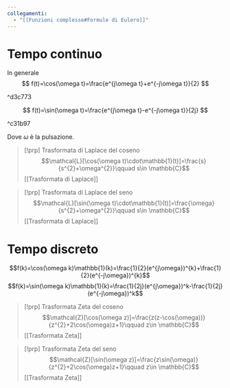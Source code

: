```yaml
---
collegamenti:
  - "[[Funzioni complesse#Formule di Eulero]]"
---
```

# Tempo continuo
In generale
$$
f(t)=\cos(\omega t)=\frac{e^{j\omega t}+e^{-j\omega t}}{2}
$$

^d3c773

$$
f(t)=\sin(\omega t)=\frac{e^{j\omega t}-e^{-j\omega t}}{2j}
$$

^c31b97

Dove $\omega$ è la pulsazione.

>[!prp] Trasformata di Laplace del coseno
>$$\mathcal{L}[\cos(\omega t)\cdot\mathbb{1}(t)]=\frac{s}{s^{2}+\omega^{2}}\qquad s\in \mathbb{C}$$
>[[Trasformata di Laplace]]

>[!prp] Trasformata di Laplace del seno
>$$\mathcal{L}[\sin(\omega t)\cdot\mathbb{1}(t)]=\frac{\omega}{s^{2}+\omega^{2}}\qquad s\in \mathbb{C}$$
>[[Trasformata di Laplace]]

# Tempo discreto
$$f(k)=\cos(\omega k)\mathbb{1}(k)=\frac{1}{2}(e^{j\omega})^{k}+\frac{1}{2}(e^{-j\omega})^{k}$$
$$f(k)=\sin(\omega k)\mathbb{1}(k)=\frac{1}{2j}(e^{j\omega})^k-\frac{1}{2j}(e^{-j\omega})^k$$
>[!prp] Trasformata Zeta del coseno
>$$\mathcal{Z}[\cos(\omega z)]=\frac{z(z-\cos(\omega))}{z^{2}+2\cos(\omega)z+1}\qquad z\in \mathbb{C}$$
>[[Trasformata Zeta]]

>[!prp] Trasformata Zeta del seno
>$$\mathcal{Z}[\sin(\omega z)]=\frac{z\sin(\omega)}{z^{2}+2\cos(\omega)z+1}\qquad z\in \mathbb{C}$$
>[[Trasformata Zeta]]